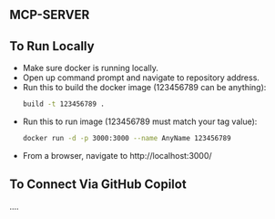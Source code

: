 ## MCP-SERVER

## To Run Locally
* Make sure docker is running locally.
* Open up command prompt and navigate to repository address.
* Run this to build the docker image (123456789 can be anything):
  ```bash
  build -t 123456789 .
* Run this to run image (123456789 must match your tag value):
  ```bash
  docker run -d -p 3000:3000 --name AnyName 123456789
* From a browser, navigate to http://localhost:3000/

## To Connect Via GitHub Copilot
....
